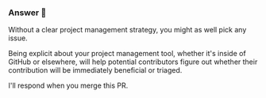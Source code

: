 ### Answer :crystal_ball:

Without a clear project management strategy, you might as well pick any issue.

Being explicit about your project management tool, whether it's inside of GitHub or elsewhere, will help potential contributors figure out whether their contribution will be immediately beneficial or triaged. 

I'll respond when you merge this PR. 